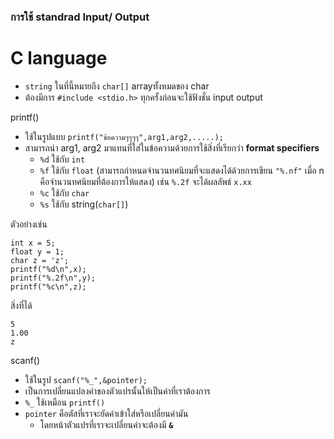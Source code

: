 ### การใช้ standrad Input/ Output
# C language
- `string` ในที่นี้หมายถึง `char[]` arrayทั้งหมดของ char 
- ต้องมีการ `#include <stdio.h>` ทุกครั้งก่อนจะใช้ฟังชั่น input output

printf()

- ใช้ในรูปแบบ `printf("ข้อความๆๆๆๆ",arg1,arg2,.....);` 
- สามารถนำ arg1, arg2  มาแทนที่ใส่ในข้อความด้วยการใช้สิ่งที่เรียกว่า **format specifiers**
  - `%d` ใช้กับ `int`
  - `%f` ใช้กับ `float` (สามารถกำหนดจำนวนทศนิยมที่จะแสดงได้ด้วยการเขียน `"%.nf"` เมื่อ n คือจำนวนทศนิยมที่ต้องการให้แสดง)
     เช่น `%.2f` จะได้ผลลัพธ์ `x.xx`
  - `%c` ใช้กับ `char`
  - `%s` ใช้กับ string(`char[]`)

ตัวอย่างเช่น

```
int x = 5;
float y = 1;
char z = 'z';
printf("%d\n",x);
printf("%.2f\n",y);
printf("%c\n",z);
```

สิ่งที่ได้

```
5
1.00
z

```

scanf()

- ใช้ในรูป `scanf("%_",&pointer);`
- เป็นการเปลี่ยนแปลงค่าของตัวแปรนั้นให้เป็นค่าที่เราต้องการ
- `%_` ใช้เหมือน `printf()`
- `pointer` คือตัสที่เราจะยัดค่าเข้าใส่หรือเปลี่ยนค่ามัน
  - โดยหน้าตัวแปรที่เราจะเปลี่ยนค่าจะต้องมี **`&`**
  

